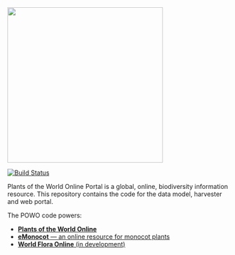 <image src="https://rawgit.com/RBGKew/powop/master/emonocot-portal/src/main/frontend/src/img/svg/sprite-kew-science-potwp.svg" width="350px"/>

[![Build Status](https://travis-ci.org/RBGKew/powop.svg?branch=master)](https://travis-ci.org/RBGKew/powop)

Plants of the World Online Portal is a global, online, biodiversity information
resource.  This repository contains the code for the data model, harvester 
and web portal.

The POWO code powers:
* [**Plants of the World Online**](http://powo.science.kew.org)
* [**eMonocot** — an online resource for monocot plants](http://emonocot.org/)
* [**World Flora Online** (in development)](http://worldfloraonline.org/)
